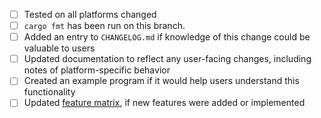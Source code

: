 - [ ] Tested on all platforms changed
- [ ] `cargo fmt` has been run on this branch.
- [ ] Added an entry to `CHANGELOG.md` if knowledge of this change could be valuable to users
- [ ] Updated documentation to reflect any user-facing changes, including notes of platform-specific behavior
- [ ] Created an example program if it would help users understand this functionality
- [ ] Updated [feature matrix](https://github.com/tomaka/winit/blob/master/FEATURES.md), if new features were added or implemented
